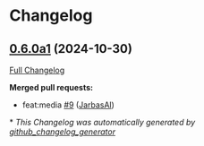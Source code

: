 # Changelog

## [0.6.0a1](https://github.com/JarbasHiveMind/hivemind-mic-satellite/tree/0.6.0a1) (2024-10-30)

[Full Changelog](https://github.com/JarbasHiveMind/hivemind-mic-satellite/compare/0.5.0...0.6.0a1)

**Merged pull requests:**

- feat:media [\#9](https://github.com/JarbasHiveMind/hivemind-mic-satellite/pull/9) ([JarbasAl](https://github.com/JarbasAl))



\* *This Changelog was automatically generated by [github_changelog_generator](https://github.com/github-changelog-generator/github-changelog-generator)*
